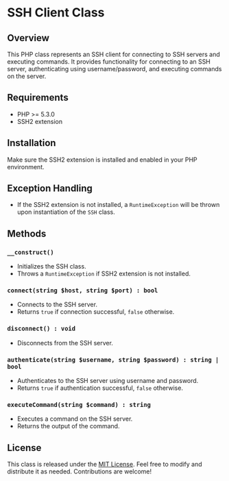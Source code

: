 # SSH Client Class

## Overview

This PHP class represents an SSH client for connecting to SSH servers and executing commands. It provides functionality for connecting to an SSH server, authenticating using username/password, and executing commands on the server.

## Requirements

- PHP >= 5.3.0
- SSH2 extension

## Installation

Make sure the SSH2 extension is installed and enabled in your PHP environment.

## Exception Handling

- If the SSH2 extension is not installed, a `RuntimeException` will be thrown upon instantiation of the `SSH` class.

## Methods

### `__construct()`

- Initializes the SSH class.
- Throws a `RuntimeException` if SSH2 extension is not installed.

### `connect(string $host, string $port) : bool`

- Connects to the SSH server.
- Returns `true` if connection successful, `false` otherwise.

### `disconnect() : void`

- Disconnects from the SSH server.

### `authenticate(string $username, string $password) : string | bool`

- Authenticates to the SSH server using username and password.
- Returns `true` if authentication successful, `false` otherwise.

### `executeCommand(string $command) : string`

- Executes a command on the SSH server.
- Returns the output of the command.


## License

This class is released under the [MIT License](LICENSE). Feel free to modify and distribute it as needed. Contributions are welcome!
